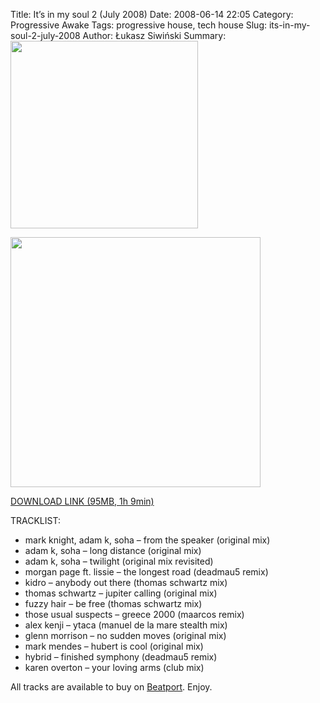 Title: It’s in my soul 2 (July 2008) 
Date: 2008-06-14 22:05
Category: Progressive Awake
Tags: progressive house, tech house
Slug: its-in-my-soul-2-july-2008
Author: Łukasz Siwiński
Summary: <img width="300" src="https://drive.google.com/uc?export=download&id=0B1aIvu0NI6o4Wmo0OFRybHJ1Y28" />

<!-- ### IMAGE ### -->
<a href ="https://drive.google.com/uc?export=download&id=0B_4_ynm06YZISVpHOGdEckxqTmM" 
    title="DOWNLOAD" target="_blank">
    <img width="400" src="https://drive.google.com/uc?export=download&id=0B1aIvu0NI6o4Wmo0OFRybHJ1Y28" />
</a>

<a href ="https://drive.google.com/file/d/0B_4_ynm06YZISVpHOGdEckxqTmM/edit?usp=sharing" 
    title="Progressive Awake - It’s in my soul 2 (July 2008)" target="_blank">
DOWNLOAD LINK (95MB, 1h 9min)
</a>

TRACKLIST:  

* mark knight, adam k, soha – from the speaker (original mix)
* adam k, soha – long distance (original mix)
* adam k, soha – twilight (original mix revisited)
* morgan page ft. lissie – the longest road (deadmau5 remix)
* kidro – anybody out there (thomas schwartz mix)
* thomas schwartz – jupiter calling (original mix)
* fuzzy hair – be free (thomas schwartz mix)
* those usual suspects – greece 2000 (maarcos remix)
* alex kenji – ytaca (manuel de la mare stealth mix)
* glenn morrison – no sudden moves (original mix)
* mark mendes – hubert is cool (original mix)
* hybrid – finished symphony (deadmau5 remix)
* karen overton – your loving arms (club mix)

All tracks are available to buy on <a href="http://beatport.com" target="_blank">Beatport</a>.
Enjoy.